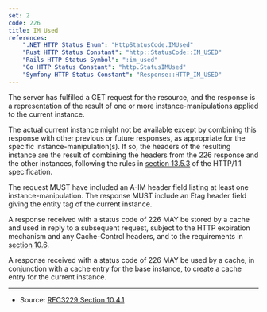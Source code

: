 ```yaml
---
set: 2
code: 226
title: IM Used
references:
    ".NET HTTP Status Enum": "HttpStatusCode.IMUsed"
    "Rust HTTP Status Constant": "http::StatusCode::IM_USED"
    "Rails HTTP Status Symbol": ":im_used"
    "Go HTTP Status Constant": "http.StatusIMUsed"
    "Symfony HTTP Status Constant": "Response::HTTP_IM_USED"
---
```


The server has fulfilled a GET request for the resource, and the response is a representation of the result of one or more instance-manipulations applied to the current instance.

The actual current instance might not be available except by combining this response with other previous or future responses, as appropriate for the specific instance-manipulation(s). If so, the headers of the resulting instance are the result of combining the headers from the 226 response and the other instances, following the rules in [section 13.5.3][2] of the HTTP/1.1 specification.

The request MUST have included an A-IM header field listing at least one instance-manipulation. The response MUST include an Etag header field giving the entity tag of the current instance.

A response received with a status code of 226 MAY be stored by a cache and used in reply to a subsequent request, subject to the HTTP expiration mechanism and any Cache-Control headers, and to the requirements in [section 10.6][3].

A response received with a status code of 226 MAY be used by a cache, in conjunction with a cache entry for the base instance, to create a cache entry for the current instance.

---

* Source: [RFC3229 Section 10.4.1][1]

[1]: <https://tools.ietf.org/html/rfc3229#section-10.4.1>
[2]: <https://tools.ietf.org/html/rfc2616#section-13.5.3>
[3]: <https://tools.ietf.org/html/rfc3229#section-10.6>
